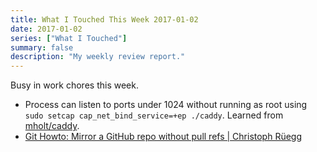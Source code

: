 ```yaml
---
title: What I Touched This Week 2017-01-02
date: 2017-01-02
series: ["What I Touched"]
summary: false
description: "My weekly review report."
---
```


Busy in work chores this week.

- Process can listen to ports under 1024 without running as root using `sudo setcap cap_net_bind_service=+ep ./caddy`. Learned from [mholt/caddy][1].
- [Git Howto: Mirror a GitHub repo without pull refs | Christoph Rüegg][2]

[1]:    https://github.com/mholt/caddy
[2]:    http://christoph.ruegg.name/blog/git-howto-mirror-a-github-repository-without-pull-refs.html

